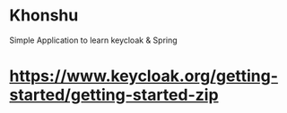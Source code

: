 # Khonshu
Simple Application to learn keycloak &amp; Spring

# https://www.keycloak.org/getting-started/getting-started-zip
